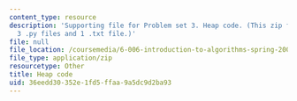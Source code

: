 ```yaml
---
content_type: resource
description: 'Supporting file for Problem set 3. Heap code. (This zip file includes:
  3 .py files and 1 .txt file.)'
file: null
file_location: /coursemedia/6-006-introduction-to-algorithms-spring-2008/36eedd30352e1fd5ffaa9a5dc9d2ba93_ps3_heap.zip
file_type: application/zip
resourcetype: Other
title: Heap code
uid: 36eedd30-352e-1fd5-ffaa-9a5dc9d2ba93
---
```


